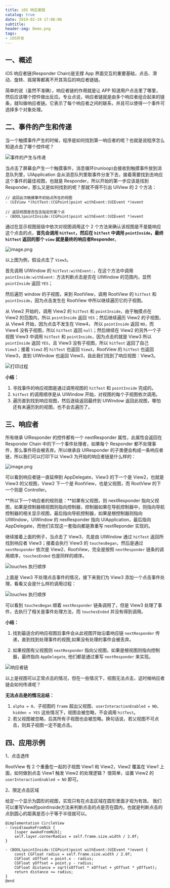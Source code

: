 ```yaml
---
title: iOS 响应者链
catalog: true
date: 2019-02-19 17:06:06
subtitle:
header-img: Demo.png
tags:
- iOS开发
---
```


## 一、概述
iOS 响应者链(Responder Chain)是支撑 App 界面交互的重要基础，点击、滑动、旋转、摇晃等都离不开其背后的响应者链链。

简单的说（虽然不准确），响应者链的作用就是让 APP 知道用户点击里了哪里，然后应该哪个控件做出反应。专业点说，响应者链就是由多个响应者组合起来的链条，就叫做响应者链。它表示了每个响应者之间的联系，并且可以使得一个事件可选择多个对象处理。

## 二、事件的产生和传递
当一个触摸事件产生的时候，程序是如何找到第一响应者的呢？也就是说程序怎么知道点击了哪个控件呢？

![事件的产生与传递](https://tva1.sinaimg.cn/large/006y8mN6gy1g8gfj5ivg1j30gk08q74s.jpg)

当点击了屏幕会产生一个触摸事件，消息循环(runloop)会接收到触摸事件放到消息队列里，UIApplication 会从消息队列里取事件分发下去，接着需要找到去响应这个事件的最佳视图，也就是 Responder，所以开始的第一步应该是找到 Responder，那么又是如何找到的呢？那就不得不引出 UIView 的 2 个方法： 
```
// 返回此次触摸事件初始点所在的视图
- (UIView *)hitTest:(CGPoint)point withEvent:(UIEvent *)event 

// 返回视图是否包含指定的某个点
- (BOOL)pointInside:(CGPoint)point withEvent:(UIEvent *)event 
```
通过在显示视图层级中依次对视图调用这个 2 个方法来确认该视图是不是能响应这个点击的点，**首先会调用 `hitTest`，然后在 `hitTest` 中调用 `pointInside`，最终 `hitTest` 返回的那个 `view` 就是最终的响应者Responder**。

![image.png](https://tva1.sinaimg.cn/large/006y8mN6gy1g8gfjo8oq0j30du0f23zj.jpg)

以上图为例，假设点击了 `View3`。

首先调用 UIWindow 的 `hitTest:withEvent:`，在这个方法中调用 `pointInside:withEvent:` 方法判断点击是否在 UIWindow 的范围内，显然 `pointInside` 返回 `YES`；

然后遍历 window 的子视图，来到 RootView，调用 RootView 的 `hitTest` 和 `pointInside`，因为点击发生在 RootView 中所以继续遍历它的子视图。

从 View2 开始的，调用 View2 的 `hitTest` 和 `pointInside`，由于触摸点在 View2 的范围内，所以 `pointInside` 返回 `YES`；然后继续遍历 View2 的子视图，从 View4 开始，因为点击不发生在 View4， 所以 `pointInside` 返回 `NO`，而 View4 没有子视图，所以 `hitTest` 返回 `null`；然后继续在 View2 的另外一个子视图 View3 中调用 `hitTest` 和 `pointInside`，因为点击的就是 View3 所以 `pointInside` 返回 `YES`，且 View3 没有子视图，所以 `hitTest` 返回了自己 `View3`；接着 `View2` 的 `hitTest` 也返回 `View3`，RootView 的 `hitTest` 也返回 View3，直到 UIWindow 也返回 View3，自此我们找到了响应视图：View3。

![打印过程](https://tva1.sinaimg.cn/large/006y8mN6gy1g8gfjw70shj30xc0fqdvd.jpg)

**小结：**
1. 寻找事件的响应视图是通过调用视图的 `hitTest` 和 `pointInside` 完成的。
2. `hitTest` 的调用顺序是从 UIWindow 开始，对视图的每个子视图依次调用。
3. 遍历直到找到响应视图，然后逐级返回最终到 UIWindow 返回此视图，哪怕还有未遍历到的视图，也不会去遍历了。

## 三、响应者

所有继承 UIResponder 的控件都有一个 nextResponder 属性，此属性会返回在 Responder Chain 中的下一个事件处理者，如果每个 Responder 都不处理事件，那么事件将会被丢弃。所以继承自 UIResponder 的子类便会构成一条响应者链，所以我们可以打印下以 View3 为开始的响应者链是什么样的：

![image.png](https://tva1.sinaimg.cn/large/006y8mN6gy1g8gfk2p381j30xc08bn3b.jpg)

可以看到响应者链一直延伸到 AppDelegate，View3 的下一个是 View2，也就是 View3 的父视图，View2 下一个是 RootView，也是父视图，而 RootView 的下一个则是 Controller。

**所以下一个响应者的规则是：**如果有父视图，则 nextResponder 指向父视图，如果是控制器根视图则指向控制器，控制器如果在导航控制器中，则指向导航控制器的相关显示视图，最后指向导航控制器，如果是根控制器则指向 UIWindow，UIWindow 的 nexResponder 指向 UIApplication，最后指向 AppDelegate，而他们实现这一套指向都是靠重写 nextReponder 实现的。

继续接着上面的例子，当点击了 View3，先是由 UIWindow 通过 `hitTest` 返回所找到响应者 View3；接着会执行 View3 的 `touchesBegan`，然后是通过 `nextResponder` 依次是 View2、RootView，完全是按照 `nextResponder` 链条的调用顺序，`touchesEnded` 也是同样的顺序。

![touches 执行顺序](https://tva1.sinaimg.cn/large/006y8mN6gy1g8gfk7fqc4j30xc092gu4.jpg)

上面是 View3 不处理点击事件的情况，接下来我们为 View3 添加一个点击事件处理，看看又会是什么样的调用过程：

![touches 执行顺序](https://tva1.sinaimg.cn/large/006y8mN6gy1g8gfkh2rnnj30xc08x46f.jpg)

可以看到 `touchesBegan` 顺着 `nextResponder` 链条调用了，但是 View3 处理了事件，去执行了相关是事件处理方法，而 `touchesEnded` 并没有得到调用。

**小结：**
1. 找到最适合的响应视图后事件会从此视图开始沿着响应链   `nextResponder` 传递，直到找到处理事件的视图,如果没有处理的事件会被丢弃。 

2. 如果视图有父视图则 `nextResponder` 指向父视图，如果是根视图则指向控制器，最终指向 `AppDelegate`, 他们都是通过重写 `nextResponder` 来实现。

![响应者链](https://tva1.sinaimg.cn/large/006y8mN6gy1g8gfkpvoogj30go09mjsz.jpg)


以上是视图可以正常点击的情况，但在一些情况下，视图无法点击，这时候响应者链会如何传递呢？

**无法点击是的情况总结：**
1. `alpha = 0`、子视图的 `frame` 超出父视图、`userInteractionEnabled = NO`、`hidden = YES` 这些情况下，视图会被忽略，不会调用 `hitTest`。 
2. 若父视图被忽略，后其所有子视图也会被忽略。换句话说，若父视图不可点击，则其子视图一定不能点击。

## 四、应用示例
1、点击透传 

RootView 有 2 个重叠在一起的子视图 View1 和 View2，View2 覆盖在 View1 上面，如何做到点击 View1 触发 View2 的处理逻辑？ 
很简单，设置 View2 的 `userInteractionEnabled = NO` 即可。

2、限定点击区域 

给定一个显示为圆形的视图，实现只有在点击区域在圆形里面才视为有效。 
我们可以重写View的pointInside方法来判断点击的点是否在圆内，也就是判断点击的点到圆心的距离是否小于等于半径就可以。
```
@implementation CircleView
- (void)awakeFromNib {
    [super awakeFromNib];
    self.layer.cornerRadius = self.frame.size.width / 2.0f;
}

- (BOOL)pointInside:(CGPoint)point withEvent:(UIEvent *)event {
    const CGFloat radius = self.frame.size.width / 2.0f;
    CGFloat xOffset = point.x - radius;
    CGFloat yOffset = point.y - radius;
    CGFloat distance = sqrt(xOffset * xOffset + yOffset * yOffset);
    return distance <= radius;
}
@end
```